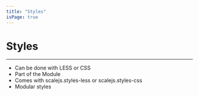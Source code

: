 ```yaml
---
title: "Styles"
isPage: true
---
```


# Styles

<hr>

* Can be done with LESS or CSS
* Part of the Module
* Comes with scalejs.styles-less or scalejs.styles-css
* Modular styles
